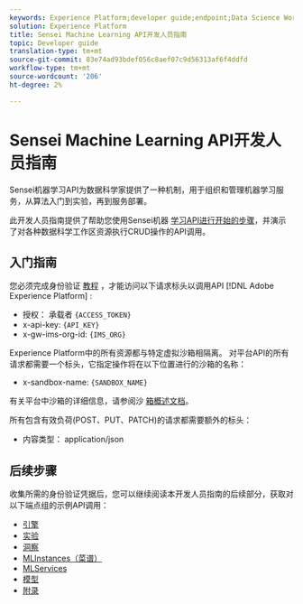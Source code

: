 ```yaml
---
keywords: Experience Platform;developer guide;endpoint;Data Science Workspace;popular topics
solution: Experience Platform
title: Sensei Machine Learning API开发人员指南
topic: Developer guide
translation-type: tm+mt
source-git-commit: 83e74ad93bdef056c8aef07c9d56313af6f4ddfd
workflow-type: tm+mt
source-wordcount: '206'
ht-degree: 2%

---
```



# Sensei Machine Learning API开发人员指南

Sensei机器学习API为数据科学家提供了一种机制，用于组织和管理机器学习服务，从算法入门到实验，再到服务部署。

此开发人员指南提供了帮助您使用Sensei机器 [学习API进行开始的步骤](https://www.adobe.io/apis/experienceplatform/home/api-reference.html#!acpdr/swagger-specs/sensei-ml-api.yaml)，并演示了对各种数据科学工作区资源执行CRUD操作的API调用。

## 入门指南

您必须完成身份验证 [教程](../../tutorials/authentication.md) ，才能访问以下请求标头以调用API [!DNL Adobe Experience Platform] :

* 授权： 承载者 `{ACCESS_TOKEN}`
* x-api-key: `{API_KEY}`
* x-gw-ims-org-id: `{IMS_ORG}`

Experience Platform中的所有资源都与特定虚拟沙箱相隔离。 对平台API的所有请求都需要一个标头，它指定操作将在以下位置进行的沙箱的名称：

* x-sandbox-name: `{SANDBOX_NAME}`

有关平台中沙箱的详细信息，请参阅沙 [箱概述文档](../../sandboxes/home.md)。

所有包含有效负荷(POST、PUT、PATCH)的请求都需要额外的标头：

* 内容类型： application/json

## 后续步骤

收集所需的身份验证凭据后，您可以继续阅读本开发人员指南的后续部分，获取对以下端点组的示例API调用：

* [引擎](./engines.md)
* [实验](./experiments.md)
* [洞察](./insights.md)
* [MLInstances（菜谱）](./mlinstances.md)
* [MLServices](./mlservices.md)
* [模型](./models.md)
* [附录](./appendix.md)